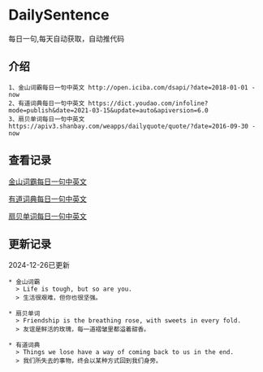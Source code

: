 # DailySentence

每日一句,每天自动获取，自动推代码

## 介绍

```
1、金山词霸每日一句中英文 http://open.iciba.com/dsapi/?date=2018-01-01 - now
2、有道词典每日一句中英文 https://dict.youdao.com/infoline?mode=publish&date=2021-03-15&update=auto&apiversion=6.0
3、扇贝单词每日一句中英文 https://apiv3.shanbay.com/weapps/dailyquote/quote/?date=2016-09-30 - now
```

## 查看记录

[金山词霸每日一句中英文](./data/iciba/)

[有道词典每日一句中英文](./data/youdao/)

[扇贝单词每日一句中英文](./data/shanbay/)

## 更新记录
2024-12-26已更新 
```
* 金山词霸
  > Life is tough, but so are you.
  > 生活很艰难，但你也很坚强。

* 扇贝单词
  > Friendship is the breathing rose, with sweets in every fold.
  > 友谊是鲜活的玫瑰，每一道褶皱里都溢着甜香。

* 有道词典
  > Things we lose have a way of coming back to us in the end.
  > 我们所失去的事物，终会以某种方式回到我们身旁。

```
